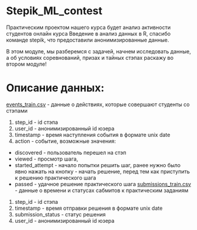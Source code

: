 # Stepik_ML_contest 

Практическим проектом нашего курса будет анализ активности студентов онлайн курса Введение в анализ данных в R, спасибо команде stepik, что предоставили анонимизированные данные.

В этом модуле, мы разберемся с задачей, начнем исследовать данные, а об условиях соревнований, призах и тайных стэпах раскажу во втором модуле!

# Описание данных:

[events_train.csv](https://stepik.org/media/attachments/course/4852/event_data_train.zip) - данные о действиях, которые совершают студенты со стэпами

1. step_id - id стэпа  
2. user_id - анонимизированный id юзера  
3. timestamp - время наступления события в формате unix date  
4. action - событие, возможные значения:  
  + discovered - пользователь перешел на стэп
  + viewed - просмотр шага,
  + started_attempt - начало попытки решить шаг, ранее нужно было явно нажать на кнопку - начать решение, перед тем как приступить к решению практического шага
  + passed - удачное решение практического шага
[submissions_train.csv](https://stepik.org/media/attachments/course/4852/submissions_data_train.zip) - данные о времени и статусах сабмитов к практическим заданиям

1. step_id - id стэпа  
2. timestamp - время отправки решения в формате unix date  
3. submission_status - статус решения  
4. user_id - анонимизированный id юзера  

